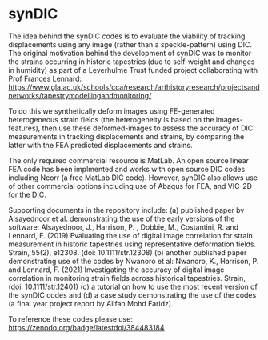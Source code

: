 # synDIC
The idea behind the synDIC codes is to evaluate the viability of tracking displacements using any image (rather than a speckle-pattern) using DIC. The original motivation behind the development of synDIC was to monitor the strains occurring in historic tapestries (due to self-weight and changes in humidity) as part of a Leverhulme Trust funded project collaborating with Prof Frances Lennard: https://www.gla.ac.uk/schools/cca/research/arthistoryresearch/projectsandnetworks/tapestrymodellingandmonitoring/

To do this we synthetically deform images using FE-generated heterogeneous strain fields (the heterogeneity is based on the images-features), then use these deformed-images to assess the accuracy of DIC measurements in tracking displacements and strains, by comparing the latter with the FEA predicted displacements and strains.

The only required commercial resource is MatLab. An open source linear FEA code has been implmented and works with open source DIC codes including Ncorr (a free MatLab DIC code). However, synDIC also allows use of other commercial options including use of Abaqus for FEA, and VIC-2D for the DIC. 

Supporting documents in the repository include: 
(a) published paper by Alsayednoor et al. demonstrating the use of the early versions of the software: Alsayednoor, J., Harrison, P. , Dobbie, M., Costantini, R. and Lennard, F. (2019) Evaluating the use of digital image correlation for strain measurement in historic tapestries using representative deformation fields. Strain, 55(2), e12308. (doi: 10.1111/str.12308)
(b) another published paper demonstrating use of the codes by Nwanoro et al: Nwanoro, K., Harrison, P. and Lennard, F. (2021) Investigating the accuracy of digital image correlation in monitoring strain fields across historical tapestries. Strain, (doi: 10.1111/str.12401) 
(c) a tutorial on how to use the most recent version of the synDIC codes and 
(d) a case study demonstrating the use of the codes (a final year project report by Alifah Mohd Faridz).

To reference these codes please use: https://zenodo.org/badge/latestdoi/384483184
